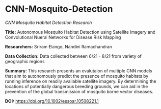 # CNN-Mosquito-Detection
_CNN Mosquito Habitat Detection Research_

**Title:** Autonomous Mosquito Habitat Detection using Satellite Imagery and Convolutional Nueral Networks for Disease Risk Mapping

**Researchers:** Sriram Elango, Nandini Ramachandran

**Data Collection:** Data collected between 6/21 - 8/21 from variety of geographic regions

**Summary:** This research presents an evalutaion of multiple CNN models that aim to autonomously predict the presence of mosquito habitats by running inference on readily available satellite imagery. By determining the locations of potentially dangerous breeding grounds, we can aid in the prevention of the global transmission of mosquito borne vector diseases. 

**DOI:** https://doi.org/10.1002/essoar.10508221.1
